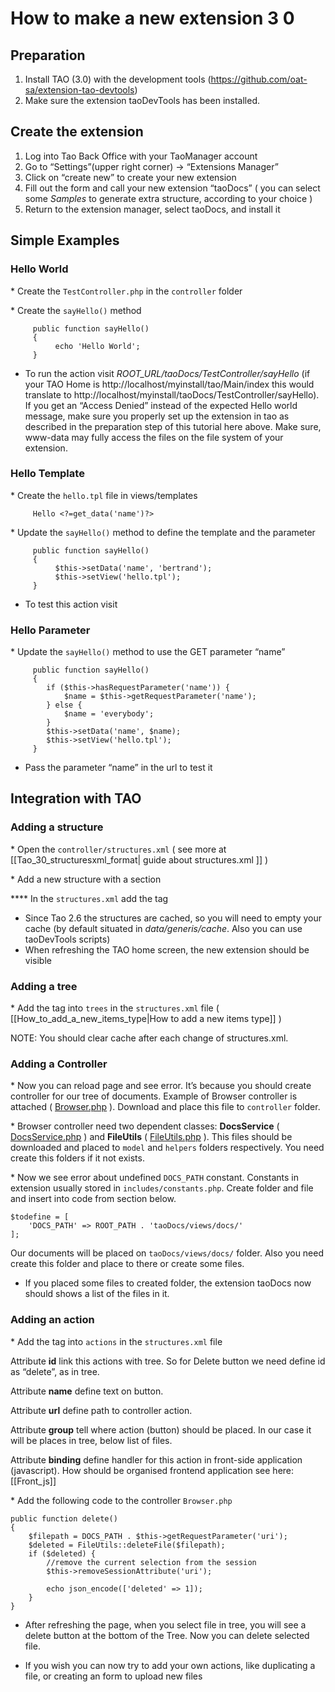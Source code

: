 <!--
author:
    - 'Christophe Garcia'
created_at: '2014-09-17 10:33:59'
updated_at: '2016-06-17 14:30:08'
tags:
    - 'TAO 3 0'
-->



How to make a new extension 3 0
===============================

Preparation
-----------

1.  Install TAO (3.0) with the development tools (https://github.com/oat-sa/extension-tao-devtools)
2.  Make sure the extension taoDevTools has been installed.

Create the extension
--------------------

1.  Log into Tao Back Office with your TaoManager account
2.  Go to “Settings”(upper right corner) -\> “Extensions Manager”
3.  Click on “create new” to create your new extension
4.  Fill out the form and call your new extension “taoDocs” ( you can select some *Samples* to generate extra structure, according to your choice )
5.  Return to the extension manager, select taoDocs, and install it

Simple Examples
---------------

### Hello World

\* Create the `TestController.php` in the `controller` folder

\* Create the `sayHello()` method

         public function sayHello()
         {
              echo 'Hello World';
         }

-   To run the action visit *ROOT\_URL/taoDocs/TestController/sayHello* (if your TAO Home is http://localhost/myinstall/tao/Main/index this would translate to http://localhost/myinstall/taoDocs/TestController/sayHello). If you get an “Access Denied” instead of the expected Hello world message, make sure you properly set up the extension in tao as described in the preparation step of this tutorial here above. Make sure, www-data may fully access the files on the file system of your extension.

### Hello Template

\* Create the `hello.tpl` file in views/templates

         Hello <?=get_data('name')?>

\* Update the `sayHello()` method to define the template and the parameter *<span class="URL:/taoDocs/TestController/sayHello"></span>*

         public function sayHello()
         {
              $this->setData('name', 'bertrand');
              $this->setView('hello.tpl');
         }

-   To test this action visit *<span class="URL:/taoDocs/TestController/sayHello"></span>*

### Hello Parameter

\* Update the `sayHello()` method to use the GET parameter “name”

         public function sayHello()
         {
            if ($this->hasRequestParameter('name')) {
                $name = $this->getRequestParameter('name');
            } else {
                $name = 'everybody';
            }
            $this->setData('name', $name);
            $this->setView('hello.tpl');
         }

-   Pass the parameter “name” in the url to test it *<span class="URL:/taoDocs/TestController/sayHello?name=bertrand"></span>*

Integration with TAO
--------------------

### Adding a structure

\* Open the `controller/structures.xml` ( see more at [[Tao\_30\_structuresxml\_format| guide about structures.xml ]] )

\* Add a new structure with a section

**** In the `structures.xml` add the tag




        
            
            
                
            
        

-   Since Tao 2.6 the structures are cached, so you will need to empty your cache (by default situated in *data/generis/cache*. Also you can use taoDevTools scripts)
-   When refreshing the TAO home screen, the new extension should be visible

### Adding a tree

\* Add the tag into `trees` in the `structures.xml` file ( [[How\_to\_add\_a\_new\_items\_type|How to add a new items type]] )


        
            
        

NOTE: You should clear cache after each change of structures.xml.

### Adding a Controller

\* Now you can reload page and see error. It’s because you should create controller for our tree of documents. Example of Browser controller is attached ( [Browser.php](../resources/Browser.php) ). Download and place this file to `controller` folder.

\* Browser controller need two dependent classes: **DocsService** ( [DocsService.php](../resources/DocsService.php) ) and **FileUtils** ( [FileUtils.php](../resources/FileUtils.php) ). This files should be downloaded and placed to `model` and `helpers` folders respectively. You need create this folders if it not exists.

\* Now we see error about undefined `DOCS_PATH` constant. Constants in extension usually stored in `includes/constants.php`. Create folder and file and insert into code from section below.

    $todefine = [
        'DOCS_PATH' => ROOT_PATH . 'taoDocs/views/docs/'
    ];

Our documents will be placed on `taoDocs/views/docs/` folder. Also you need create this folder and place to there or create some files.

-   If you placed some files to created folder, the extension taoDocs now should shows a list of the files in it.

### Adding an action

\* Add the tag into `actions` in the `structures.xml` file

      
          
      

Attribute **id** link this actions with tree. So for Delete button we need define id as “delete”, as in tree.<br/>

Attribute **name** define text on button.<br/>

Attribute **url** define path to controller action.<br/>

Attribute **group** tell where action (button) should be placed. In our case it will be places in tree, below list of files.<br/>

Attribute **binding** define handler for this action in front-side application (javascript). How should be organised frontend application see here: [[Front\_js]]

\* Add the following code to the controller `Browser.php`

    public function delete()
    {
        $filepath = DOCS_PATH . $this->getRequestParameter('uri');
        $deleted = FileUtils::deleteFile($filepath);
        if ($deleted) {
            //remove the current selection from the session
            $this->removeSessionAttribute('uri');

            echo json_encode(['deleted' => 1]);
        }
    }

-   After refreshing the page, when you select file in tree, you will see a delete button at the bottom of the Tree. Now you can delete selected file.

<!-- -->

-   If you wish you can now try to add your own actions, like duplicating a file, or creating an form to upload new files


